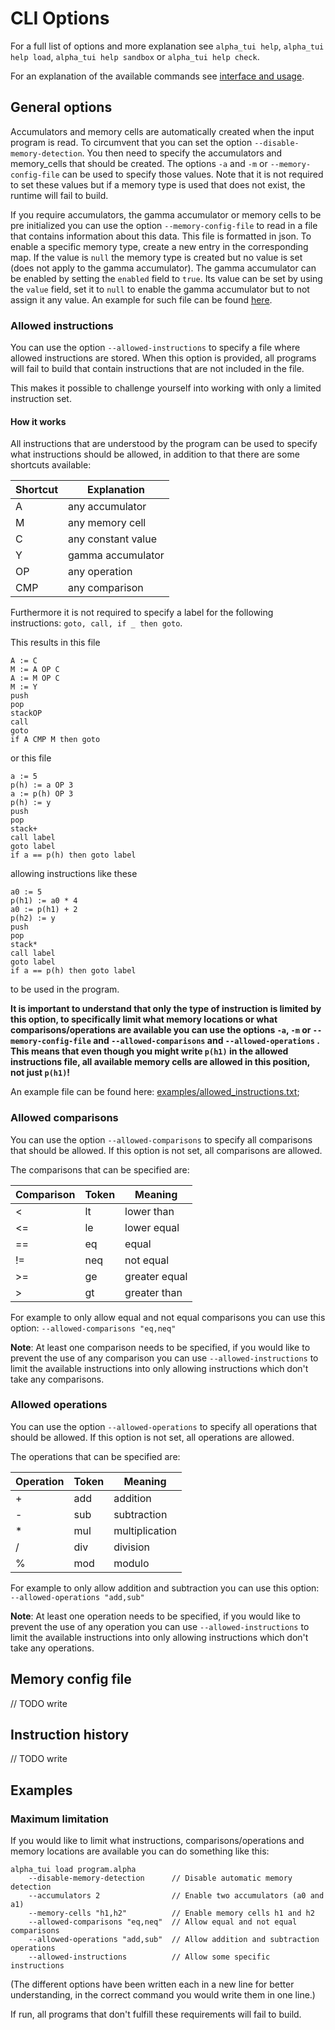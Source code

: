 # CLI Options

For a full list of options and more explanation see `alpha_tui help`, `alpha_tui help load`, `alpha_tui help sandbox` or `alpha_tui help check`.

For an explanation of the available commands see [interface and usage](interface_and_usage.md).

## General options

Accumulators and memory cells are automatically created when the input program is read.
To circumvent that you can set the option `--disable-memory-detection`. You then need to specify the accumulators and memory_cells that should be created. The options `-a` and `-m` or `--memory-config-file` can be used to specify those values. Note that it is not required to set these values but if a memory type is used that does not exist, the runtime will fail to build.

If you require accumulators, the gamma accumulator or memory cells to be pre initialized you can use the option `--memory-config-file` to read in a file that contains information about this data. This file is formatted in json. To enable a specific memory type, create a new entry in the corresponding map. If the value is `null` the memory type is created but no value is set (does not apply to the gamma accumulator). The gamma accumulator can be enabled by setting the `enabled` field to `true`. Its value can be set by using the `value` field, set it to `null` to enable the gamma accumulator but to not assign it any value. An example for such file can be found [here](../examples/memory_config.json).

### Allowed instructions

You can use the option `--allowed-instructions` to specify a file where allowed instructions are stored. When this option is provided, all programs will fail to build that contain instructions that are not included in the file.

This makes it possible to challenge yourself into working with only a limited instruction set.

#### How it works

All instructions that are understood by the program can be used to specify what instructions should be allowed, in addition to that there are some shortcuts available:

| Shortcut | Explanation |
| - | - |
| A | any accumulator |
| M | any memory cell |
| C | any constant value |
| Y | gamma accumulator |
| OP | any operation |
| CMP | any comparison |

Furthermore it is not required to specify a label for the following instructions: `goto, call, if _ then goto`.

This results in this file

```
A := C
M := A OP C
A := M OP C
M := Y
push
pop
stackOP
call
goto
if A CMP M then goto
```
or this file

```
a := 5
p(h) := a OP 3
a := p(h) OP 3
p(h) := y
push
pop
stack+
call label
goto label
if a == p(h) then goto label
```

allowing instructions like these

```
a0 := 5
p(h1) := a0 * 4
a0 := p(h1) + 2
p(h2) := y
push
pop
stack*
call label
goto label
if a == p(h) then goto label
```
to be used in the program.

**It is important to understand that only the type of instruction is limited by this option, to specifically limit what memory locations or what comparisons/operations are available you can use the options `-a`, `-m` or `--memory-config-file` and `--allowed-comparisons` and `--allowed-operations` . This means that even though you might write `p(h1)` in the allowed instructions file, all available memory cells are allowed in this position, not just `p(h1)`!**

An example file can be found here: [examples/allowed_instructions.txt](../examples/allowed_instructions.txt);

### Allowed comparisons

You can use the option `--allowed-comparisons` to specify all comparisons that should be allowed. If this option is not set, all comparisons are allowed.

The comparisons that can be specified are:

| Comparison | Token | Meaning |
| - | - | - |
| < | lt | lower than |
| <= | le | lower equal |
| == | eq | equal |
| != | neq | not equal |
| >= | ge | greater equal |
| > | gt | greater than |

For example to only allow equal and not equal comparisons you can use this option: `--allowed-comparisons "eq,neq"`

**Note**: At least one comparison needs to be specified, if you would like to prevent the use of any comparison you can use `--allowed-instructions` to limit the available instructions into only allowing instructions which don't take any comparisons.

### Allowed operations

You can use the option `--allowed-operations` to specify all operations that should be allowed. If this option is not set, all operations are allowed.

The operations that can be specified are:

| Operation | Token | Meaning |
| - | - | - |
| + | add | addition |
| - | sub | subtraction |
| * | mul | multiplication |
| / | div | division |
| % | mod | modulo |

For example to only allow addition and subtraction you can use this option: `--allowed-operations "add,sub"`

**Note**: At least one operation needs to be specified, if you would like to prevent the use of any operation you can use `--allowed-instructions` to limit the available instructions into only allowing instructions which don't take any operations.

## Memory config file

// TODO write

## Instruction history

// TODO write

## Examples

### Maximum limitation

If you would like to limit what instructions, comparisons/operations and memory locations are available you can do something like this:

```
alpha_tui load program.alpha
    --disable-memory-detection      // Disable automatic memory detection
    --accumulators 2                // Enable two accumulators (a0 and a1)
    --memory-cells "h1,h2"          // Enable memory cells h1 and h2
    --allowed-comparisons "eq,neq"  // Allow equal and not equal comparisons
    --allowed-operations "add,sub"  // Allow addition and subtraction operations
    --allowed-instructions          // Allow some specific instructions
```
(The different options have been written each in a new line for better understanding, in the correct command you would write them in one line.)

If run, all programs that don't fulfill these requirements will fail to build.
